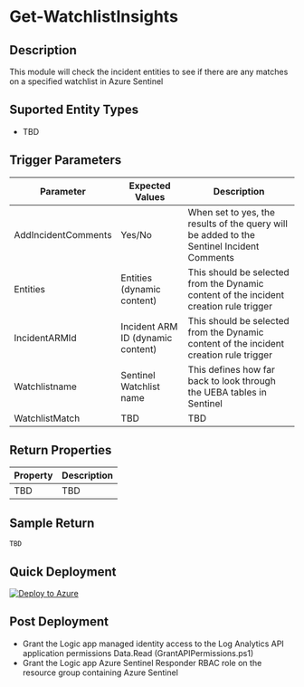 # Get-WatchlistInsights

## Description
This module will check the incident entities to see if there are any matches on a specified watchlist in Azure Sentinel

## Suported Entity Types
* TBD

## Trigger Parameters

|Parameter|Expected Values|Description|
|---|---|---|
|AddIncidentComments|Yes/No|When set to yes, the results of the query will be added to the Sentinel Incident Comments|
|Entities|Entities (dynamic content)|This should be selected from the Dynamic content of the incident creation rule trigger|
|IncidentARMId|Incident ARM ID (dynamic content)|This should be selected from the Dynamic content of the incident creation rule trigger|
|Watchlistname|Sentinel Watchlist name|This defines how far back to look through the UEBA tables in Sentinel|
|WatchlistMatch|TBD|TBD|

## Return Properties

|Property|Description|
|---|---|
|TBD|TBD|

## Sample Return

```
TBD
```

## Quick Deployment

[![Deploy to Azure](https://aka.ms/deploytoazurebutton)](https://portal.azure.com/#create/Microsoft.Template/uri/https%3A%2F%2Fraw.githubusercontent.com%2Fbriandelmsft%2FSentinelAutomationModules%2Fmain%2FModules%2FWatchlistModule%2Fazuredeploy.json)

## Post Deployment

* Grant the Logic app managed identity access to the Log Analytics API application permissions Data.Read (GrantAPIPermissions.ps1)
* Grant the Logic app Azure Sentinel Responder RBAC role on the resource group containing Azure Sentinel
